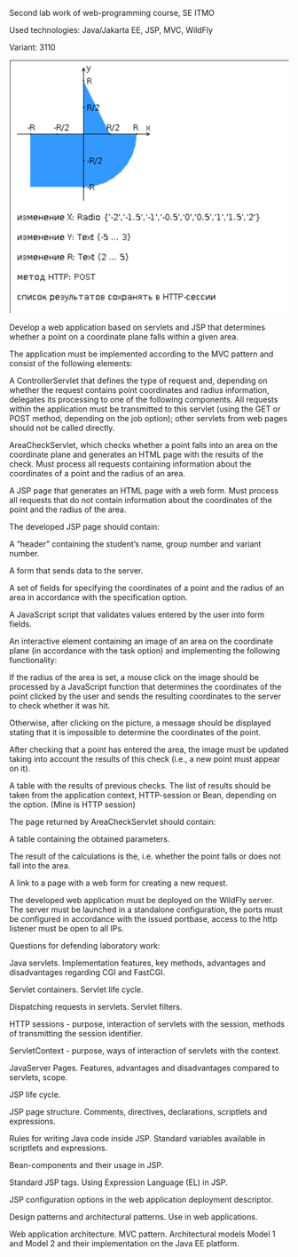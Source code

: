 Second lab work of web-programming course, SE ITMO 

Used technologies: Java/Jakarta EE, JSP, MVC, WildFly

Variant: 3110

![area](task.png)

Develop a web application based on servlets and JSP that determines whether a point on a coordinate plane falls within a given area.

The application must be implemented according to the MVC pattern and consist of the following elements:

A ControllerServlet that defines the type of request and, depending on whether the request contains point coordinates and radius information, delegates its processing to one of the following components. All requests within the application must be transmitted to this servlet (using the GET or POST method, depending on the job option); other servlets from web pages should not be called directly.

AreaCheckServlet, which checks whether a point falls into an area on the coordinate plane and generates an HTML page with the results of the check. Must process all requests containing information about the coordinates of a point and the radius of an area.

A JSP page that generates an HTML page with a web form. Must process all requests that do not contain information about the coordinates of the point and the radius of the area.

The developed JSP page should contain:

A “header” containing the student’s name, group number and variant number.

A form that sends data to the server.

A set of fields for specifying the coordinates of a point and the radius of an area in accordance with the specification option.

A JavaScript script that validates values ​​entered by the user into form fields.

An interactive element containing an image of an area on the coordinate plane (in accordance with the task option) and implementing the following functionality:

If the radius of the area is set, a mouse click on the image should be processed by a JavaScript function that determines the coordinates of the point clicked by the user and sends the resulting coordinates to the server to check whether it was hit.

Otherwise, after clicking on the picture, a message should be displayed stating that it is impossible to determine the coordinates of the point.

After checking that a point has entered the area, the image must be updated taking into account the results of this check (i.e., a new point must appear on it).

A table with the results of previous checks. The list of results should be taken from the application context, HTTP-session or Bean, depending on the option. (Mine is HTTP session)

The page returned by AreaCheckServlet should contain:

A table containing the obtained parameters.

The result of the calculations is the, i.e. whether the point falls or does not fall into the area.

A link to a page with a web form for creating a new request.

The developed web application must be deployed on the WildFly server. The server must be launched in a standalone configuration, the ports must be configured in accordance with the issued portbase, access to the http listener must be open to all IPs.

Questions for defending laboratory work:

Java servlets. Implementation features, key methods, advantages and disadvantages regarding CGI and FastCGI.

Servlet containers. Servlet life cycle.

Dispatching requests in servlets. Servlet filters.

HTTP sessions - purpose, interaction of servlets with the session, methods of transmitting the session identifier.

ServletContext - purpose, ways of interaction of servlets with the context.

JavaServer Pages. Features, advantages and disadvantages compared to servlets, scope.

JSP life cycle.

JSP page structure. Comments, directives, declarations, scriptlets and expressions.

Rules for writing Java code inside JSP. Standard variables available in scriptlets and expressions.

Bean-components and their usage in JSP.

Standard JSP tags. Using Expression Language (EL) in JSP.

JSP configuration options in the web application deployment descriptor.

Design patterns and architectural patterns. Use in web applications.

Web application architecture. MVC pattern. Architectural models Model 1 and Model 2 and their implementation on the Java EE platform.
